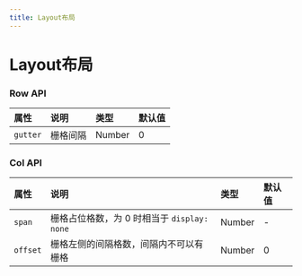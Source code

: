```yaml
---
title: Layout布局
---
```

# Layout布局


<ClientOnly>
<grid-vp></grid-vp>
</ClientOnly>

### Row API

属性 |	说明	| 类型 |	默认值
:--- | :--- | :--- | :---
`gutter` | 栅格间隔 | Number | 0

### Col API

属性 |	说明	| 类型 |	默认值
:--- | :--- | :--- | :---
`span` | 栅格占位格数，为 0 时相当于 `display: none` | Number | -
`offset` | 栅格左侧的间隔格数，间隔内不可以有栅格 | Number | 0
